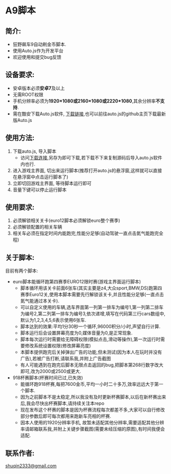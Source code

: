 # A9脚本
## 简介:
* 狂野飙车9自动刷金币脚本.
* 使用Auto.js作为开发平台
* 欢迎使用和提交bug反馈

## 设备要求:
* 安卓版本必须**安卓7**及以上
* 无需ROOT权限
* 手机分辨率必须为**1920×1080或2160×1080或2220*1080**,其余分辨率**不支持**.
* 需在酷安下载Auto.js软件, [下载链接](https://www.coolapk.com/apk/org.autojs.autojs),也可以前往auto.js的github主页下载最新版Auto.js

## 使用方法:
1. 下载auto.js, 导入脚本
    * 访问[下载连接](https://raw.githubusercontent.com/zlsq/A9/master/euro12.js),另存为即可下载,若下载不下来复制源码后导入auto.js软件内也行.
2. 进入游戏主界面, 切出来运行脚本(推荐打开auto.js的悬浮窗,这样就可以直接在悬浮窗中点击运行脚本了)
3. 立即切回游戏主界面, 等待脚本运行即可
4. 音量下键可以停止运行脚本

## 使用要求:
1. 必须解锁相关关卡(euro12脚本必须解锁euro整个赛季)
2. 必须解锁配置的相关车辆
3. 相关车必须在指定时间内能跑完,性能分足够(自动驾驶一直点击氮气能跑完全程)

## 关于脚本:
目前有两个脚本:
* euro脚本能循环跑第四赛季EURO12限时赛(游戏主界面运行脚本)
    * 脚本循环用该关卡前面6张车(其实主要是z4,大众sport,BMW,DS)跑第四赛季Euro12关,使用本脚本需要先行解锁该关卡,并且性能分足够(一直点击氮气能通过本关卡).
    * 可以自定义使用的车辆,选车界面第一列第一排车为编号1,第一列第二排车为编号2,第二列第一排车为编号3,依次递增,填写在代码第三行cars数组中,默认为1,2,3,4,5,6表示使用6张车.
    * 脚本达到的效果:平均1分30秒一个循环,96000积分/小时,声望自行计算.
    * 脚本运行后会设置屏幕亮度为0,媒体音量为0,是正常现象.
    * 脚本每次运行时需要给无障碍权限(模拟点击,滑动等操作),第一次运行时需要修改系统设置权限(修改屏幕亮度)
    * 本脚本提供跑完后关掉弹出广告的功能,但未测试(因为本人在玩时并没有广告),若被广告打断,请联系我,并附上广告截图
    * 有人可能遇到在跑完后脚本无限点击返回的bug,把脚本第268行数字改大即可,改为2000或2500或更大.
* 918杯赛脚本(杯赛时间已过,已失效)
    * 能循环跑918杯赛,每把7600金币,平均一小时二十多万,效率远远大于第一个脚本.
    * 因为之前脚本不是太稳定,所以我没有及时更新杯赛脚本,以后在新杯赛出来后,我会尽快出杯赛脚本,请持续关注本repo
    * 现在发布这个杯赛的脚本是因为杯赛流程每次都差不多,大家可以自行修改部分参数后即可每次都用来跑新车亮相的杯赛.
    * 因本人使用的1920分辨率手机, 故暂未适配其他分辨率,需要适配其他分辨率请邮箱联系我,并附上关键步骤截图(需要未经压缩的原图),有时间我便会适配.

## 联系作者:
shuqin2333@gmail.com

